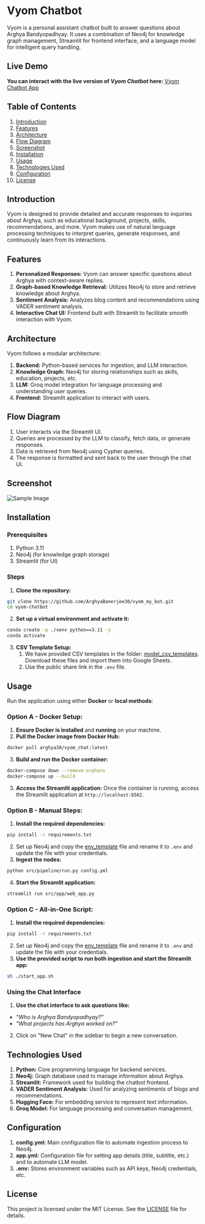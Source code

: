 # Vyom Chatbot
Vyom is a personal assistant chatbot built to answer questions about Arghya Bandyopadhyay. It uses a combination of Neo4j for knowledge graph management, Streamlit for frontend interface, and a language model for intelligent query handling.

## Live Demo
**You can interact with the live version of _Vyom Chatbot_ here:** [Vyom Chatbot App](https://vyom-chatbot-app.onrender.com)

## Table of Contents
1. [Introduction](#introduction)
2. [Features](#features)
3. [Architecture](#architecture)
4. [Flow Diagram](#flow-diagram)
5. [Screenshot](#screenshot)
5. [Installation](#installation)
6. [Usage](#usage)
7. [Technologies Used](#technologies-used)
8. [Configuration](#configuration)
9. [License](#license)

## Introduction
Vyom is designed to provide detailed and accurate responses to inquiries about Arghya, such as educational background, projects, skills, recommendations, and more. Vyom makes use of natural language processing techniques to interpret queries, generate responses, and continuously learn from its interactions.

## Features

1. **Personalized Responses:** Vyom can answer specific questions about Arghya with context-aware replies.
2. **Graph-based Knowledge Retrieval:** Utilizes Neo4j to store and retrieve knowledge about Arghya.
3. **Sentiment Analysis:** Analyzes blog content and recommendations using VADER sentiment analysis.
4. **Interactive Chat UI:** Frontend built with Streamlit to facilitate smooth interaction with Vyom.

## Architecture

Vyom follows a modular architecture:
1. **Backend:** Python-based services for ingestion, and LLM interaction.
2. **Knowledge Graph:** Neo4j for storing relationships such as skills, education, projects, etc.
3. **LLM:** Groq model integration for language processing and understanding user queries.
4. **Frontend:** Streamlit application to interact with users.

## Flow Diagram

1. User interacts via the Streamlit UI.
2. Queries are processed by the LLM to classify, fetch data, or generate responses.
3. Data is retrieved from Neo4j using Cypher queries.
4. The response is formatted and sent back to the user through the chat UI.

## Screenshot

![Sample Image](image/screenshot.png)

## Installation

### Prerequisites

1. Python 3.11
2. Neo4j (for knowledge graph storage)
3. Streamlit (for UI)

### Steps

1. **Clone the repository:**
```sh
git clone https://github.com/ArghyaBanerjee30/vyom_my_bot.git
cd vyom-chatbot
```
2. **Set up a virtual environment and activate it:**
```sh
conda create -p ./venv python==3.11 -y   
conda activate 
```
3. **CSV Template Setup:** 
   1. We have provided CSV templates in the folder: [model_csv_templates](model_csv_templates). Download these files and import them into Google Sheets. 
   2. Use the public share link in the `.env` file.

## Usage

Run the application using either **Docker** or **local methods**:

### Option A - Docker Setup:

1. **Ensure Docker is installed** and **running** on your machine.
2. **Pull the Docker image from Docker Hub:**
```sh
docker pull arghya30/vyom_chat:latest
```
3. **Build and run the Docker container:**
```sh
docker-compose down --remove-orphans
docker-compose up --build
```
3. **Access the Streamlit application:** Once the container is running, access the Streamlit application at `http://localhost:8502`.

### Option B - Manual Steps:

1. **Install the required dependencies:**
```sh
pip install -r requirements.txt
```
2. Set up Neo4j and copy the [env_template](.env_template) file and rename it to `.env` and update the file with your credentials.
3. **Ingest the nodes:**
```sh
python src/pipeline/run.py config.yml
```
4. **Start the Streamlit application:**
```sh
streamlit run src/app/web_app.py
```

### Option C - All-in-One Script:

1. **Install the required dependencies:**
```sh
pip install -r requirements.txt
```
2. Set up Neo4j and copy the [env_template](.env_template) file and rename it to `.env` and update the file with your credentials.
3. **Use the provided script to run both ingestion and start the Streamlit app:**
```sh
sh ./start_app.sh
```

### Using the Chat Interface

1. **Use the chat interface to ask questions like:**
  - _"Who is Arghya Bandyopadhyay?"_
  - _"What projects has Arghya worked on?"_
2. Click on "New Chat" in the sidebar to begin a new conversation.


## Technologies Used

1. **Python:** Core programming language for backend services.
2. **Neo4j:** Graph database used to manage information about Arghya.
3. **Streamlit:** Framework used for building the chatbot frontend.
4. **VADER Sentiment Analysis:** Used for analyzing sentiments of blogs and recommendations.
5. **Hugging Face:** For embedding service to represent text information.
6. **Groq Model:** For language processing and conversation management.

## Configuration

1. **config.yml:** Main configuration file to automate ingestion process to Neo4j.
2. **app.yml:** Configuration file for setting app details (title, subtitle, etc.) and to automate LLM model.
3. **.env:** Stores environment variables such as API keys, Neo4j credentials, etc.

## License

This project is licensed under the MIT License. See the [LICENSE](LICENSE) file for details.
